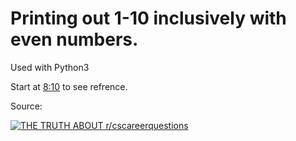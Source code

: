 # Printing out 1-10 inclusively with even numbers.
Used with Python3

Start at [8:10](https://youtu.be/fBOgxIxv2ic?t=490) to see refrence.

Source:

[![THE TRUTH ABOUT r/cscareerquestions](https://img.youtube.com/vi/fBOgxIxv2ic/0.jpg)](https://youtu.be/fBOgxIxv2ic?t=490)


